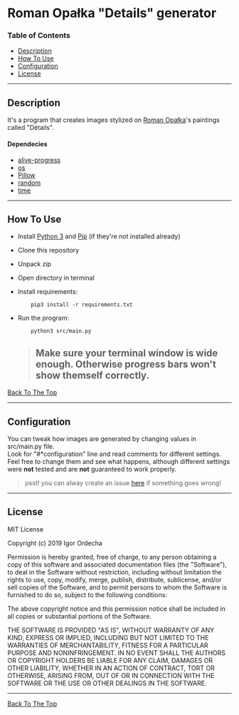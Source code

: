# Roman Opałka "Details" generator

### Table of Contents

- [Description](#description)
- [How To Use](#how-to-use)
- [Configuration](#configuration)
- [License](#license)

---

## Description

It's a program that creates images stylized on [Roman Opałka](https://en.wikipedia.org/wiki/Roman_Opa%C5%82ka)'s paintings called "Détails". 

#### Dependecies

- [alive-progress](https://github.com/rsalmei/alive-progress)
- [os](https://docs.python.org/3/library/os.html)
- [Pillow](https://pypi.org/project/Pillow/)
- [random](https://docs.python.org/3/library/random.html?highlight=random#module-random)
- [time](https://docs.python.org/3/library/time.html?highlight=time#module-time)

---

## How To Use

- Install [Python 3](https://www.python.org/downloads/) and [Pip](https://www.makeuseof.com/tag/install-pip-for-python/) (if they're not installed already)
- Clone this repository
- Unpack zip
- Open directory in terminal
- Install requirements:
    ```[sh]
        pip3 install -r requirements.txt
    ```

- Run the program:
    ```[sh]
        python3 src/main.py
    ```

    ><h2>Make sure your terminal window is wide enough. Otherwise progress bars won't show themself correctly.

[Back To The Top](#roman-opałka-"detail"-generator)

---

## Configuration
You can tweak how images are generated by changing values in src/main.py file. <br/>
Look for "#*configuration" line and read comments for different settings. Feel free to change them and see what happens, although different settings were <b>not</b> tested and are <b>not</b> guaranteed to work properly.
>psst! you can alway create an issue [here](https://github.com/igoro00/Roman-Opalka-Detal-generator/issues) if something goes wrong!
---

## License

MIT License

Copyright (c) 2019 Igor Ordecha

Permission is hereby granted, free of charge, to any person obtaining a copy
of this software and associated documentation files (the "Software"), to deal
in the Software without restriction, including without limitation the rights
to use, copy, modify, merge, publish, distribute, sublicense, and/or sell
copies of the Software, and to permit persons to whom the Software is
furnished to do so, subject to the following conditions:

The above copyright notice and this permission notice shall be included in all
copies or substantial portions of the Software.

THE SOFTWARE IS PROVIDED "AS IS", WITHOUT WARRANTY OF ANY KIND, EXPRESS OR
IMPLIED, INCLUDING BUT NOT LIMITED TO THE WARRANTIES OF MERCHANTABILITY,
FITNESS FOR A PARTICULAR PURPOSE AND NONINFRINGEMENT. IN NO EVENT SHALL THE
AUTHORS OR COPYRIGHT HOLDERS BE LIABLE FOR ANY CLAIM, DAMAGES OR OTHER
LIABILITY, WHETHER IN AN ACTION OF CONTRACT, TORT OR OTHERWISE, ARISING FROM,
OUT OF OR IN CONNECTION WITH THE SOFTWARE OR THE USE OR OTHER DEALINGS IN THE
SOFTWARE.

---


[Back To The Top](#roman-opałka-"detail"-generator)
